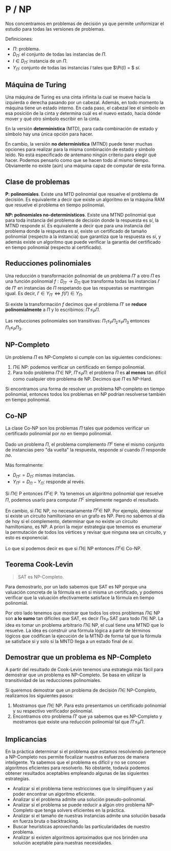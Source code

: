 # P / NP

Nos concentramos en problemas de decisión ya que permite uniformizar el estudio para todas las versiones de problemas.

Definiciones:

- $\Pi$: problema.
- $D_\Pi$: el conjunto de todas las instancias de $\Pi$.
- $I \in D_\Pi$: instancia de un $\Pi$.
- $Y_\Pi$: conjunto de todas las instancias $I$ tales que $\Pi(I) = $ *sí*.

## Máquina de Turing

Una máquina de Turing es una cinta infinita la cual se mueve hacia la izquierda o derecha pasando por un cabezal. Además, en todo momento la máquina tiene un estado interno. En cada paso, el cabezal lee el símbolo en esa posición de la cinta y determina cuál es el nuevo estado, hacia dónde mover y qué otro símbolo escribir en la cinta.

En la versión **determinística** (MTD), para cada combinación de estado y símbolo hay una única opción para hacer.

En cambio, la versión **no determinística** (MTND) puede tener muchas opciones para realizar para la misma combinación de estado y símbolo leído. No está especificado de antemano ningún criterio para elegir qué hacer. Podemos pensarlo como que se hacen todo al mismo tiempo. Obviamente no existe (aún) una máquina capaz de computar de esta forma.

## Clase de problemas

**P: polinomiales**. Existe una MTD polinomial que resuelve el problema de decisión. Es equivalente a decir que existe un algoritmo en la máquina RAM que resuelve el problema en tiempo polinomial.

**NP: polinomiales no-determinísticos**. Existe una MTND polinomial que para toda instancia del problema de decisión donde la respuesta es *sí*, la MTND responde *sí*. Es equivalente a decir que para una instancia del problema donde la respuesta es *sí*, existe un certificado de tamaño polinomial (respecto a la instancia) que garantiza que la respuesta es *sí*, y además existe un algoritmo que puede verificar la garantía del certificado en tiempo polinomial (respecto al certificado).

## Reducciones polinomiales

Una reducción o transformación polinomial de un problema $\Pi'$ a otro $\Pi$ es una función polinomial $f: D_{\Pi'} \rightarrow D_\Pi$ que transforma todas las instancias $I'$ de $\Pi'$ en instancias de $\Pi$ respetando que las respuestas se mantengan igual. Es decir, $I' \in Y_{\Pi'} \iff f(I') \in Y_\Pi$.

Si existe la transformación $f$ decimos que el problema $\Pi'$ se **reduce polinomialmente** a $\Pi$ y lo escribimos: $\Pi' \leq_P \Pi$.

Las reducciones polinomiales son transitivas: $\Pi_1 \leq_P \Pi_2 \leq_P \Pi_3$ entonces $\Pi_1 \leq_P \Pi_3$.

## NP-Completo

Un problema $\Pi$ es NP-Completo si cumple con las siguientes condiciones:

1. $\Pi \in$ NP: podemos verificar un certificado en tiempo polinomial.
2. Para todo problema $\Pi' \in$ NP, $\Pi' \leq_P \Pi$: el problema $\Pi$ es **al menos** tan difícil como cualquier otro problema de NP. Decimos que $\Pi$ es NP-Hard.

Si encontramos una forma de resolver un problema NP-completo en tiempo polinomial, entonces todos los problemas en NP podrían resolverse también en tiempo polinomial.

## Co-NP

La clase Co-NP son los problemas $\Pi$ tales que podemos verificar un certificado polinomial por *no* en tiempo polinomial.

Dado un problema $\Pi$, el problema complemento $\Pi^c$ tiene el mismo conjunto de instancias pero "da vuelta" la respuesta, responde *sí* cuando $\Pi$ responde *no*.

Más formalmente:
- $D_{\Pi^c} = D_\Pi$: mismas instancias.
- $Y_{\Pi^c} = D_\Pi - Y_\Pi$: responde al revés.

Si $\Pi \in$ P entonces $\Pi^c \in$ P. Ya tenemos un algoritmo polinomial que resuelve $\Pi$, podemos usarlo para computar $\Pi^c$ simplemente negando el resultado.

En cambio, si $\Pi \in$ NP, no necesariamente $\Pi^c \in$ NP. Por ejemplo, determinar si existe un circuito hamiltoniano en un grafo es NP. Pero no sabemos al día de hoy si el complemento, determinar que no existe un circuito hamiltoniano, es NP. A priori la mejor estrategia que tenemos es enumerar la permutación de todos los vértices y revisar que ninguna sea un circuito, y esto es exponencial.

Lo que sí podemos decir es que si $\Pi \in$ NP entonces $\Pi^c \in$ Co-NP.

## Teorema Cook-Levin

> SAT es NP-Completo.

Para demostrarlo, por un lado sabemos que SAT es NP porque una valuación concreta de la fórmula es en si misma un certificado, y podemos verificar que la valuación efectivamente satisface la fórmula en tiempo polinomial.

Por otro lado tenemos que mostrar que todos los otros problemas $\Pi \in$ NP son **a lo sumo** tan difíciles que SAT, es decir $\Pi \leq_P$ SAT para todo $\Pi \in$ NP. La idea es tomar un problema arbitrario $\Pi \in$ NP, el cual tiene una MTND que lo resuelve. La idea es construir una fórmula lógica a partir de términos lógicos que codifican la ejecución de la MTND de forma tal que la fórmula se satisface si y solo si la MNTD llega a un estado final de *sí*.

## Demostrar que un problema es NP-Completo

A partir del resultado de Cook-Levin tenemos una estrategia más fácil para demostrar que un problema es NP-Completo. Se basa en utilizar la transitividad de las reducciones polinomiales.

Si queremos demostrar que un problema de decisión $\Pi \in$ NP-Completo, realizamos los siguientes pasos:

1. Mostramos que $\Pi \in$ NP. Para esto presentamos un certificado polinomial y su respectivo verificador polinomial.
2. Encontramos otro problema $\Pi'$ que ya sabemos que es NP-Completo y mostramos que existe una reducción polinomial tal que $\Pi' \leq_P \Pi$.

## Implicancias

En la práctica determinar si el problema que estamos resolviendo pertenece a NP-Completo nos permite focalizar nuestros esfuerzos de manera inteligente. Ya sabemos que el problema es difícil y no se conocen algoritmos eficientes para resolverlo. No obstante, todavía podemos obtener resultados aceptables empleando algunas de las siguientes estrategias.

- Analizar si el problema tiene restricciones que lo simplifiquen y así poder encontrar un algoritmo eficiente.
- Analizar si el problema admite una solución pseudo-polinomial.
- Analizar si el problema se puede reducir a algún otro problema NP-Completo que tenga solvers eficientes en la práctica.
- Analizar si el tamaño de nuestras instancias admite una solución basada en fuerza bruta o backtracking.
- Buscar heurísticas aprovechando las particularidades de nuestro problema.
- Analizar si existen algoritmos aproximados que nos brinden una solución aceptable para nuestras necesidades.
